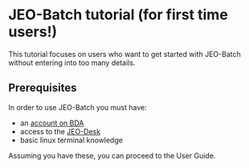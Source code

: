 # JEO-Batch tutorial (for first time users!)

This tutorial focuses on users who want to get started with JEO-Batch without entering into too
many details.

## Prerequisites

In order to use JEO-Batch you must have:

- an [account on BDA](https://jeodpp.jrc.ec.europa.eu/apps/gitlab/for-everyone/documentation/-/wikis/Jeodpp_services/overview#user-registration-and-set-up-of-personal-service-access)
- access to the [JEO-Desk](https://jeodpp.jrc.ec.europa.eu/apps/gitlab/for-everyone/documentation/-/wikis/Jeodpp_services/Jeodesk/JEODPP-Desktop-Terminal-Service)
- basic linux terminal knowledge

Assuming you have these, you can proceed to the User Guide.
